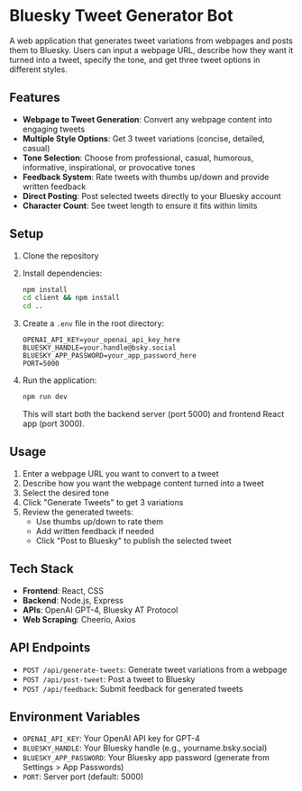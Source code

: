 # Bluesky Tweet Generator Bot

A web application that generates tweet variations from webpages and posts them to Bluesky. Users can input a webpage URL, describe how they want it turned into a tweet, specify the tone, and get three tweet options in different styles.

## Features

- **Webpage to Tweet Generation**: Convert any webpage content into engaging tweets
- **Multiple Style Options**: Get 3 tweet variations (concise, detailed, casual)
- **Tone Selection**: Choose from professional, casual, humorous, informative, inspirational, or provocative tones
- **Feedback System**: Rate tweets with thumbs up/down and provide written feedback
- **Direct Posting**: Post selected tweets directly to your Bluesky account
- **Character Count**: See tweet length to ensure it fits within limits

## Setup

1. Clone the repository
2. Install dependencies:
   ```bash
   npm install
   cd client && npm install
   cd ..
   ```

3. Create a `.env` file in the root directory:
   ```
   OPENAI_API_KEY=your_openai_api_key_here
   BLUESKY_HANDLE=your.handle@bsky.social
   BLUESKY_APP_PASSWORD=your_app_password_here
   PORT=5000
   ```

4. Run the application:
   ```bash
   npm run dev
   ```

   This will start both the backend server (port 5000) and frontend React app (port 3000).

## Usage

1. Enter a webpage URL you want to convert to a tweet
2. Describe how you want the webpage content turned into a tweet
3. Select the desired tone
4. Click "Generate Tweets" to get 3 variations
5. Review the generated tweets:
   - Use thumbs up/down to rate them
   - Add written feedback if needed
   - Click "Post to Bluesky" to publish the selected tweet

## Tech Stack

- **Frontend**: React, CSS
- **Backend**: Node.js, Express
- **APIs**: OpenAI GPT-4, Bluesky AT Protocol
- **Web Scraping**: Cheerio, Axios

## API Endpoints

- `POST /api/generate-tweets`: Generate tweet variations from a webpage
- `POST /api/post-tweet`: Post a tweet to Bluesky
- `POST /api/feedback`: Submit feedback for generated tweets

## Environment Variables

- `OPENAI_API_KEY`: Your OpenAI API key for GPT-4
- `BLUESKY_HANDLE`: Your Bluesky handle (e.g., yourname.bsky.social)
- `BLUESKY_APP_PASSWORD`: Your Bluesky app password (generate from Settings > App Passwords)
- `PORT`: Server port (default: 5000)
